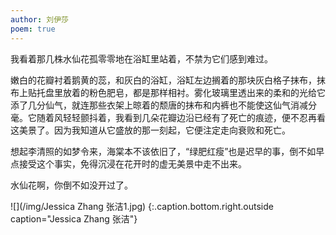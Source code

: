 ```yaml
---
author: 刘伊莎
poem: true
---
```


我看着那几株水仙花孤零零地在浴缸里站着，不禁为它们感到难过。

嫩白的花瓣衬着鹅黄的蕊，和灰白的浴缸，浴缸左边搁着的那块灰白格子抹布，抹布上贴托盘里放着的粉色肥皂，都是那样相衬。雾化玻璃里透出来的柔和的光给它添了几分仙气，就连那些衣架上晾着的颓唐的抹布和内裤也不能使这仙气消减分毫。它随着风轻轻颤抖着，我看到几朵花瓣边沿已经有了死亡的痕迹，便不忍再看这美景了。因为我知道从它盛放的那一刻起，它便注定走向衰败和死亡。

想起李清照的如梦令来，海棠本不该依旧了，“绿肥红瘦”也是迟早的事，倒不如早点接受这个事实，免得沉浸在花开时的虚无美景中走不出来。

水仙花啊，你倒不如没开过了。

![](/img/Jessica Zhang 张洁1.jpg)
{:.caption.bottom.right.outside caption="Jessica Zhang 张洁"}
